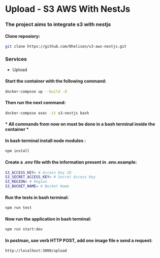 # Upload - S3 AWS With NestJs

### The project aims to integrate s3 with nestjs


#### Clone reposiory:

```bash
git clone https://github.com/0helison/s3-aws-nestjs.git
```

### Services

* Upload

#### Start the container with the following command:

```bash
docker-compose up --build -d
```

#### Then run the next command:

```bash
docker-compose exec -it s3-nestjs bash
```

#### * All commands from now on must be done in a bash terminal inside the container *

#### In bash terminal install node modules :

```bash
npm install
```

#### Create a .env file with the information present in .env.example:

```bash
S3_ACCESS_KEY= # Access Key ID
S3_SECRET_ACCESS_KEY= # Secret Access Key
S3_REGION= # Region 
S3_BUCKET_NAME= # Bucket Name 
```

#### Run the tests in bash terminal:

```bash
npm run test
```

#### Now run the application in bash terminal:

```bash
npm run start:dev
```

#### In postman, use verb HTTP POST, add one image file e send a request:

```bash
http://localhost:3000/upload
```

